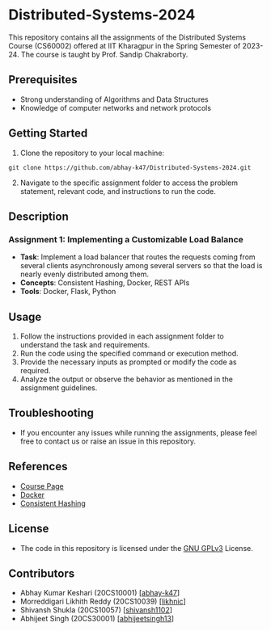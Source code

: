 # Distributed-Systems-2024

This repository contains all the assignments of the Distributed Systems Course (CS60002) offered at IIT Kharagpur in the Spring Semester of 2023-24. The course is taught by Prof. Sandip Chakraborty.

## Prerequisites

- Strong understanding of Algorithms and Data Structures
- Knowledge of computer networks and network protocols

## Getting Started

1. Clone the repository to your local machine:

```
git clone https://github.com/abhay-k47/Distributed-Systems-2024.git
```

2. Navigate to the specific assignment folder to access the problem statement, relevant code, and instructions to run the code.

## Description

### Assignment 1: Implementing a Customizable Load Balance

<!-- In this assignment, you have to implement a load balancer that routes the requests coming from several clients asynchronously among several servers so that the load is nearly evenly distributed among them. In order to scale a particular service with increasing clients, load balancers are used to manage multiple replicas of the service to improve resource utilization and throughput. In the real world, there are various use cases of such constructs in distributed caching systems, distributed database management systems, network traffic systems, etc.
To efficiently distribute the requests coming from the clients, a load balancer uses a consistent hashing data structure. The consistent hashing algorithm is described thoroughly with examples in Appendix A. You have to deploy the load balancer and servers within a Docker network as shown in Fig. 1. The load balancer is exposed to the clients through the APIs shown in the diagram (details on the APIs are given further). There should always be N servers present to handle the requests. In the event of failure, new replicas of the server will be spawned by the load balancer to handle the requests -->

- **Task**: Implement a load balancer that routes the requests coming from several clients asynchronously among several servers so that the load is nearly evenly distributed among them.
- **Concepts**: Consistent Hashing, Docker, REST APIs
- **Tools**: Docker, Flask, Python

## Usage

1. Follow the instructions provided in each assignment folder to understand the task and requirements.
2. Run the code using the specified command or execution method.
3. Provide the necessary inputs as prompted or modify the code as required.
4. Analyze the output or observe the behavior as mentioned in the assignment guidelines.

## Troubleshooting

- If you encounter any issues while running the assignments, please feel free to contact us or raise an issue in this repository.

## References

- [Course Page](https://cse.iitkgp.ac.in/~sandipc/courses/cs60002/cs60002.html)
- [Docker](https://docs.docker.com/guides/get-started/)
- [Consistent Hashing](https://web.stanford.edu/class/cs168/l/l1.pdf)

## License

- The code in this repository is licensed under the [GNU GPLv3](https://choosealicense.com/licenses/gpl-3.0/) License.

## Contributors

- Abhay Kumar Keshari (20CS10001) [[abhay-k47](https://github.com/abhay-k47)]
- Morreddigari Likhith Reddy (20CS10039) [[likhnic](https://github.com/likhnic)]
- Shivansh Shukla (20CS10057) [[shivansh1102](https://github.com/shivansh1102)]
- Abhijeet Singh (20CS30001) [[abhijeetsingh13](https://github.com/abhijeetsingh13)]
